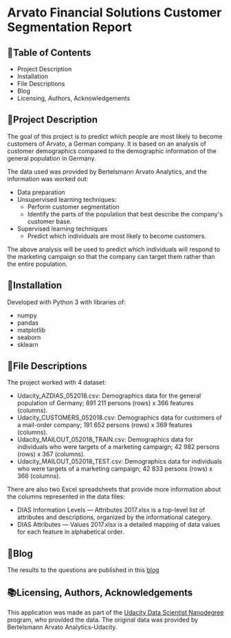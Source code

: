 # Arvato Financial Solutions Customer Segmentation Report

## 📝Table of Contents 
* Project Description
* Installation
* File Descriptions
* Blog
* Licensing, Authors, Acknowledgements

## 📝Project Description
The goal of this project is to predict which people are most likely to become customers of Arvato, a German company. It is based on an analysis of customer demographics compared to the demographic information of the general population in Germany.

The data used was provided by Bertelsmann Arvato Analytics, and the information was worked out:

* Data preparation
* Unsupervised learning techniques:
  - Perform customer segmentation
  - Identify the parts of the population that best describe the company's customer base.
* Supervised learning techniques
  - Predict which individuals are most likely to become customers.

The above analysis will be used to predict which individuals will respond to the marketing campaign so that the company can target them rather than the entire population. 

## 🔌Installation
Developed with Python 3 with libraries of:
  * numpy 
  * pandas 
  * matplotlib
  * seaborn
  * sklearn

## 📁File Descriptions
The project worked with 4 dataset:
* Udacity_AZDIAS_052018.csv: Demographics data for the general population of Germany; 891 211 persons (rows) x 366 features (columns).
* Udacity_CUSTOMERS_052018.csv: Demographics data for customers of a mail-order company; 191 652 persons (rows) x 369 features (columns).
* Udacity_MAILOUT_052018_TRAIN.csv: Demographics data for individuals who were targets of a marketing campaign; 42 982 persons (rows) x 367 (columns).
* Udacity_MAILOUT_052018_TEST.csv: Demographics data for individuals who were targets of a marketing campaign; 42 833 persons (rows) x 366 (columns).

There are also two Excel spreadsheets that provide more information about the columns represented in the data files:
* DIAS Information Levels — Attributes 2017.xlsx is a top-level list of attributes and descriptions, organized by the informational category.
* DIAS Attributes — Values 2017.xlsx is a detailed mapping of data values for each feature in alphabetical order.

## 📰Blog
The results to the questions are published in this [blog](https://medium.com/@scherrera/getting-to-know-new-customers-through-data-science-e5f961e40307)


## 📚Licensing, Authors, Acknowledgements
This application was made as part of the [Udacity Data Scientist Nanodegree](https://learn.udacity.com/my-programs?tab=Currently%2520Learning) program, who provided the data. The original data was provided by Bertelsmann Arvato Analytics-Udacity.
